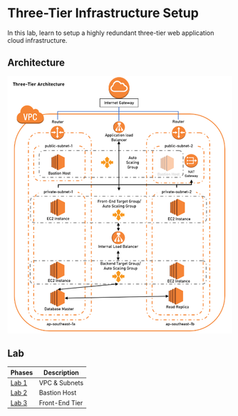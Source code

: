 # Three-Tier Infrastructure Setup
In this lab, learn to setup a highly redundant three-tier web application cloud infrastructure.


## Architecture 
<p align="center">
  <img src="blob/aws-poc-1-arch.PNG">
</p>

## Lab
Phases | Description
------------ | -------------
[Lab 1](https://github.com/ravensp93/aws-three-tier-web/blob/master/Lab%201) | VPC & Subnets
[Lab 2](https://github.com/ravensp93/aws-three-tier-web/blob/master/Lab%202)  | Bastion Host 
[Lab 3](https://github.com/ravensp93/aws-three-tier-web/blob/master/Lab%203)  | Front-End Tier

